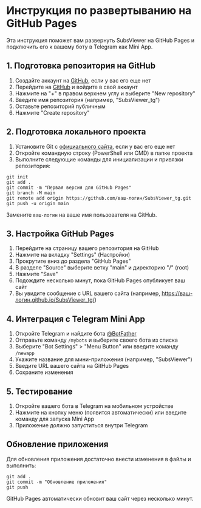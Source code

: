 # Инструкция по развертыванию на GitHub Pages

Эта инструкция поможет вам развернуть SubsViewer на GitHub Pages и подключить его к вашему боту в Telegram как Mini App.

## 1. Подготовка репозитория на GitHub

1. Создайте аккаунт на [GitHub](https://github.com), если у вас его еще нет
2. Перейдите на [GitHub](https://github.com) и войдите в свой аккаунт
3. Нажмите на "+" в правом верхнем углу и выберите "New repository"
4. Введите имя репозитория (например, "SubsViewer_tg")
5. Оставьте репозиторий публичным
6. Нажмите "Create repository"

## 2. Подготовка локального проекта

1. Установите Git с [официального сайта](https://git-scm.com/downloads), если у вас его еще нет
2. Откройте командную строку (PowerShell или CMD) в папке проекта
3. Выполните следующие команды для инициализации и привязки репозитория:

```
git init
git add .
git commit -m "Первая версия для GitHub Pages"
git branch -M main
git remote add origin https://github.com/ваш-логин/SubsViewer_tg.git
git push -u origin main
```

Замените `ваш-логин` на ваше имя пользователя на GitHub.

## 3. Настройка GitHub Pages

1. Перейдите на страницу вашего репозитория на GitHub
2. Нажмите на вкладку "Settings" (Настройки)
3. Прокрутите вниз до раздела "GitHub Pages"
4. В разделе "Source" выберите ветку "main" и директорию "/" (root)
5. Нажмите "Save"
6. Подождите несколько минут, пока GitHub Pages опубликует ваш сайт
7. Вы увидите сообщение с URL вашего сайта (например, https://ваш-логин.github.io/SubsViewer_tg/)

## 4. Интеграция с Telegram Mini App

1. Откройте Telegram и найдите бота [@BotFather](https://t.me/BotFather)
2. Отправьте команду `/mybots` и выберите своего бота из списка
3. Выберите "Bot Settings" > "Menu Button" или введите команду `/newapp`
4. Укажите название для мини-приложения (например, "SubsViewer")
5. Введите URL вашего сайта на GitHub Pages
6. Сохраните изменения

## 5. Тестирование

1. Откройте вашего бота в Telegram на мобильном устройстве
2. Нажмите на кнопку меню (появится автоматически) или введите команду для запуска Mini App
3. Приложение должно запуститься внутри Telegram

## Обновление приложения

Для обновления приложения достаточно внести изменения в файлы и выполнить:

```
git add .
git commit -m "Обновление приложения"
git push
```

GitHub Pages автоматически обновит ваш сайт через несколько минут. 